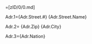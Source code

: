 =[zID/0/0.md]
  
Adr.1={Adr.Street.#} {Adr.Street.Name}

Adr.2= {Adr.Zip} {Adr.City} 

Adr.3={Adr.Nation}